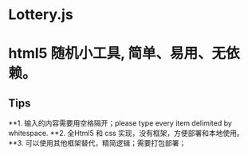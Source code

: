 # Lottery.js  
# html5 随机小工具, 简单、易用、无依赖。

## Tips

**1. 输入的内容需要用空格隔开；please type every item delimited by whitespace.
**2. 全Html5 和 css 实现，没有框架，方便部署和本地使用。 
**3. 可以使用其他框架替代，精简逻辑；需要打包部署；